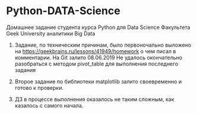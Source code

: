 # Python-DATA-Science
 Домашнее задание студента курса Python для Data Science Факультета Geek University аналитики Big Data
 
 1. Задание, по техническим причинам, было первоночально выложено на https://geekbrains.ru/lessons/41949/homework
 о чем писал в комментарии. На Git залито 08.06.2019
 Не удалось окончательно разобраться с методом pivot_table для выполнения последнего задания
 
 2. Второе задание по библиотеки matplotlib залито своевременно и готово к проверки. 
 
 3. ДЗ в процессе выполнения оказалось не таким сложным, как казалось с самого начала. 
 
